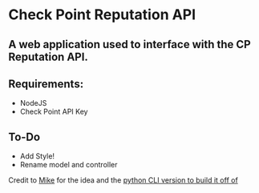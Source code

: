 # Check Point Reputation API

## A web application used to interface with the CP Reputation API.

## Requirements:
- NodeJS
- Check Point API Key

## To-Do
- Add Style!
- Rename model and controller

Credit to [Mike](https://github.com/metalstormbass) for the idea and the [python CLI version to build it off of](https://github.com/metalstormbass/CP-Reputation)
